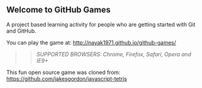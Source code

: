 ## Welcome to GitHub Games

A project based learning activity for people who are getting started with Git and GitHub.

You can play the game at: http://nayak1971.github.io/github-games/

>> _*SUPPORTED BROWSERS*: Chrome, Firefox, Safari, Opera and IE9+_

This fun open source game was cloned from: https://github.com/jakesgordon/javascript-tetris
